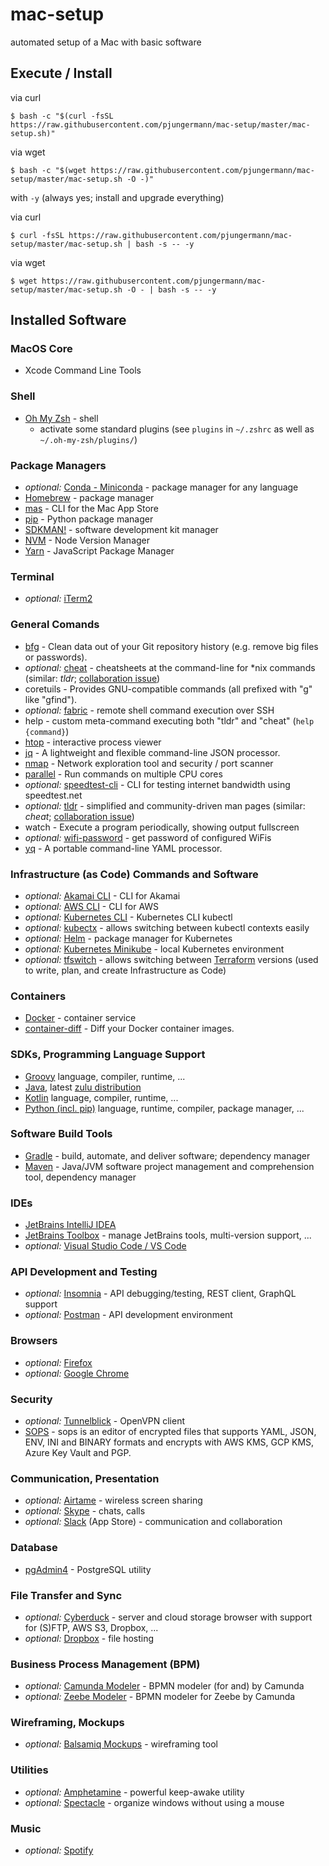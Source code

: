 # mac-setup
automated setup of a Mac with basic software

## Execute / Install
via curl
```
$ bash -c "$(curl -fsSL https://raw.githubusercontent.com/pjungermann/mac-setup/master/mac-setup.sh)"
```

via wget
```
$ bash -c "$(wget https://raw.githubusercontent.com/pjungermann/mac-setup/master/mac-setup.sh -O -)"
```

with `-y` (always yes; install and upgrade everything)

via curl
```
$ curl -fsSL https://raw.githubusercontent.com/pjungermann/mac-setup/master/mac-setup.sh | bash -s -- -y
```

via wget
```
$ wget https://raw.githubusercontent.com/pjungermann/mac-setup/master/mac-setup.sh -O - | bash -s -- -y
```

## Installed Software
### MacOS Core
* Xcode Command Line Tools

### Shell
* [Oh My Zsh](https://ohmyz.sh/) - shell
  * activate some standard plugins (see `plugins` in `~/.zshrc` as well as `~/.oh-my-zsh/plugins/`)

### Package Managers
* _optional:_ [Conda - Miniconda](https://conda.io/en/latest/) - package manager for any language
* [Homebrew](https://brew.sh/) - package manager
* [mas](https://github.com/mas-cli/mas) - CLI for the Mac App Store
* [pip](https://www.python.org/) - Python package manager
* [SDKMAN!](https://sdkman.io/) - software development kit manager
* [NVM](https://github.com/nvm-sh/nvm) - Node Version Manager
* [Yarn](https://yarnpkg.com/) - JavaScript Package Manager

### Terminal
* _optional:_ [iTerm2](https://www.iterm2.com/)

### General Comands
* [bfg](https://rtyley.github.io/bfg-repo-cleaner/) - Clean data out of your Git repository history (e.g. remove big files or passwords).
* _optional:_ [cheat](https://github.com/cheat/cheat) - cheatsheets at the command-line for \*nix commands (similar: _tldr_; [collaboration issue](https://github.com/tldr-pages/tldr/issues/266))
* coretuils - Provides GNU-compatible commands (all prefixed with "g" like "gfind").
* _optional:_ [fabric](https://www.fabfile.org/) - remote shell command execution over SSH
* help - custom meta-command executing both "tldr" and "cheat" (`help {command}`)
* [htop](https://hisham.hm/htop/) - interactive process viewer
* [jq](https://stedolan.github.io/jq) - A lightweight and flexible command-line JSON processor.
* [nmap](https://nmap.org/) - Network exploration tool and security / port scanner
* [parallel](https://www.gnu.org/software/parallel/man.html) - Run commands on multiple CPU cores
* _optional:_ [speedtest-cli](https://github.com/sivel/speedtest-cli) - CLI for testing internet bandwidth using speedtest.net
* _optional:_ [tldr](https://tldr.sh/) - simplified and community-driven man pages (similar: _cheat_; [collaboration issue](https://github.com/tldr-pages/tldr/issues/266))
* watch - Execute a program periodically, showing output fullscreen
* _optional:_ [wifi-password](https://github.com/rauchg/wifi-password) - get password of configured WiFis
* [yq](https://github.com/mikefarah/yq) - A portable command-line YAML processor.

### Infrastructure (as Code) Commands and Software
* _optional:_ [Akamai CLI](https://github.com/akamai/cli) - CLI for Akamai
* _optional:_ [AWS CLI](https://aws.amazon.com/cli/) - CLI for AWS
* _optional:_ [Kubernetes CLI](https://kubernetes.io/docs/reference/kubectl/overview/) - Kubernetes CLI kubectl
* _optional:_ [kubectx](https://github.com/ahmetb/kubectx) - allows switching between kubectl contexts easily
* _optional:_ [Helm](https://helm.sh/) - package manager for Kubernetes
* _optional:_ [Kubernetes Minikube](https://kubernetes.io/docs/tutorials/hello-minikube/) - local Kubernetes environment
* _optional:_ [tfswitch](https://warrensbox.github.io/terraform-switcher) - allows switching between [Terraform](https://www.terraform.io/) versions (used to write, plan, and create Infrastructure as Code)

### Containers
* [Docker](https://hub.docker.com/) - container service
* [container-diff](https://github.com/GoogleContainerTools/container-diff) - Diff your Docker container images.

### SDKs, Programming Language Support
* [Groovy](https://groovy-lang.org/) language, compiler, runtime, ...
* [Java](https://www.oracle.com/technetwork/java/javase/overview/index.html), latest [zulu distribution](https://www.azul.com/downloads/zulu-community/)
* [Kotlin](https://kotlinlang.org/) language, compiler, runtime, ...
* [Python (incl. pip)](https://www.python.org/) language, runtime, compiler, package manager, ...

### Software Build Tools
* [Gradle](https://gradle.org/) - build, automate, and deliver software; dependency manager
* [Maven](https://maven.apache.org/) - Java/JVM software project management and comprehension tool, dependency manager

### IDEs
* [JetBrains IntelliJ IDEA](https://www.jetbrains.com/idea/)
* [JetBrains Toolbox](https://www.jetbrains.com/toolbox/) - manage JetBrains tools, multi-version support, ...
* _optional:_ [Visual Studio Code / VS Code](https://code.visualstudio.com/)

### API Development and Testing
* _optional:_ [Insomnia](https://insomnia.rest/) - API debugging/testing, REST client, GraphQL support
* _optional:_ [Postman](https://www.getpostman.com/) - API development environment

### Browsers
* _optional:_ [Firefox](https://www.mozilla.org/firefox/)
* _optional:_ [Google Chrome](https://www.google.com/chrome/)

### Security
* _optional:_ [Tunnelblick](https://tunnelblick.net/) - OpenVPN client
* [SOPS](https://github.com/mozilla/sops) - sops is an editor of encrypted files that supports YAML, JSON, ENV, INI and BINARY formats 
  and encrypts with AWS KMS, GCP KMS, Azure Key Vault and PGP.

### Communication, Presentation
* _optional:_ [Airtame](https://airtame.com/) - wireless screen sharing
* _optional:_ [Skype](https://www.skype.com/) - chats, calls
* _optional:_ [Slack](https://slack.com/) (App Store) - communication and collaboration

### Database
* [pgAdmin4](https://www.pgadmin.org/) - PostgreSQL utility

### File Transfer and Sync
* _optional:_ [Cyberduck](https://cyberduck.io/) - server and cloud storage browser with support for (S)FTP, AWS S3, Dropbox, ...
* _optional:_ [Dropbox](https://www.dropbox.com/) - file hosting

### Business Process Management (BPM)
* _optional:_ [Camunda Modeler](https://camunda.com/download/modeler/) - BPMN modeler (for and) by Camunda
* _optional:_ [Zeebe Modeler](https://github.com/zeebe-io/zeebe-modeler) - BPMN modeler for Zeebe by Camunda

### Wireframing, Mockups
* _optional:_ [Balsamiq Mockups](https://balsamiq.com/wireframes/) - wireframing tool

### Utilities
* _optional:_ [Amphetamine](https://apps.apple.com/de/app/amphetamine/id937984704?mt=12) - powerful keep-awake utility
* _optional:_ [Spectacle](https://www.spectacleapp.com/) - organize windows without using a mouse

### Music
* _optional:_ [Spotify](https://www.spotify.com/)

